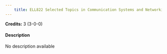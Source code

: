 ```yaml
---
    title: ELL822 Selected Topics in Communication Systems and Networking-II
---
```

**Credits:** 3 (3-0-0)



#### Description 
No description available